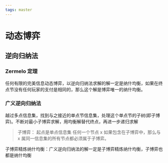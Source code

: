 ```yaml
---
tags: master
---
```

# 动态博弈

## 逆向归纳法

### Zermelo 定理

任何有限的完美信息动态博弈，以逆向归纳法求解的解一定是纳什均衡，如果在终点节没有任何玩家的支付是相同的，那么这个解是博弈唯一的纳什均衡。

### 广义逆向归纳法

越过多点信息集，找到与之接近的单点节信息集，处理这个单点节的子树(即子博弈)。不断对最小子博弈求解，用均衡解替代终点，再进一步递归求解

> 子博弈：
> 起点是单点信息集
> 任何一个节点 x 如果包含在子博弈中，那么与 x 属同一信息集的所有节点都必须属于子博弈。

子博弈精炼纳什均衡：广义逆向归纳法的解一定是子博弈精炼纳什均衡，子博弈也都是纳什均衡
